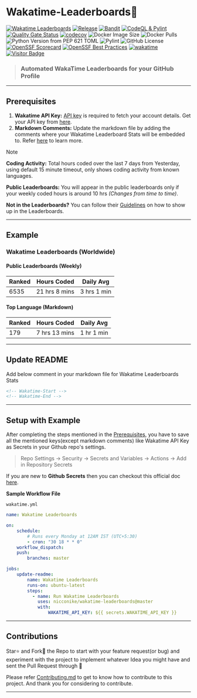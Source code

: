 # Wakatime-Leaderboards📶
[![Wakatime Leaderboards](https://github.com/Nicconike/Wakatime-Leaderboards/actions/workflows/wakatime.yml/badge.svg)](https://github.com/Nicconike/Wakatime-Leaderboards/actions/workflows/wakatime.yml)
[![Release](https://github.com/Nicconike/Wakatime-Leaderboards/actions/workflows/release.yml/badge.svg)](https://github.com/Nicconike/Wakatime-Leaderboards/actions/workflows/release.yml)
[![Bandit](https://github.com/Nicconike/Wakatime-Leaderboards/actions/workflows/bandit.yml/badge.svg)](https://github.com/Nicconike/Wakatime-Leaderboards/actions/workflows/bandit.yml)
[![CodeQL & Pylint](https://github.com/Nicconike/Wakatime-Leaderboards/actions/workflows/codeql.yml/badge.svg)](https://github.com/Nicconike/Wakatime-Leaderboards/actions/workflows/codeql.yml)
[![Quality Gate Status](https://sonarcloud.io/api/project_badges/measure?project=Nicconike_Wakatime-Leaderboards&metric=alert_status)](https://sonarcloud.io/summary/new_code?id=Nicconike_Wakatime-Leaderboards)
[![codecov](https://codecov.io/gh/Nicconike/Wakatime-Leaderboards/graph/badge.svg?token=CX701AOW5Y)](https://codecov.io/gh/Nicconike/Wakatime-Leaderboards)
![Docker Image Size](https://img.shields.io/docker/image-size/nicconike/wakatime-leaderboards?logo=docker&label=Docker%20Image)
![Docker Pulls](https://img.shields.io/docker/pulls/nicconike/wakatime-leaderboards?logo=docker&label=Docker%20Pulls)
![Python Version from PEP 621 TOML](https://img.shields.io/python/required-version-toml?tomlFilePath=https%3A%2F%2Fgithub.com%2FNicconike%2FWakatime-Leaderboards%2Fblob%2Fmaster%2Fpyproject.toml%3Fraw%3Dtrue)
![Pylint](https://img.shields.io/badge/Pylint-9.95-greenyellow?logo=python)
![GitHub License](https://img.shields.io/github/license/nicconike/Wakatime-Leaderboards)
[![OpenSSF Scorecard](https://api.scorecard.dev/projects/github.com/Nicconike/Wakatime-Leaderboards/badge)](https://scorecard.dev/viewer/?uri=github.com/Nicconike/Wakatime-Leaderboards)
[![OpenSSF Best Practices](https://www.bestpractices.dev/projects/10748/badge)](https://www.bestpractices.dev/projects/10748)
[![wakatime](https://wakatime.com/badge/user/018e538b-3f55-4e8e-95fa-6c3225418eed/project/0caf06ca-663f-49f6-a95a-6282a945d92b.svg)](https://wakatime.com/badge/user/018e538b-3f55-4e8e-95fa-6c3225418eed/project/0caf06ca-663f-49f6-a95a-6282a945d92b)
[![Visitor Badge](https://badges.pufler.dev/visits/nicconike/Wakatime-Leaderboards)](https://badges.pufler.dev)

> ### Automated WakaTime Leaderboards for your GitHub Profile

***
## Prerequisites
1. **Wakatime API Key:** <u>API key</u> is required to fetch your account details. Get your API key from [here](https://wakatime.com/api-key).
2. **Markdown Comments:** Update the markdown file by adding the comments where your Wakatime Leaderboard Stats will be embedded to. Refer [here](#Update-Readme) to learn more.

> [!NOTE]
> **Coding Activity:** Total hours coded over the last 7 days from Yesterday, using default 15 minute timeout, only shows coding activity from known languages.
>
> **Public Leaderboards:** You will appear in the public leaderboards only if your weekly coded hours is around 10 hrs *(Changes from time to time)*.
>
> **Not in the Leaderboards?** You can follow their [Guidelines](https://wakatime.com/faq#missing-from-leaderboard) on how to show up in the Leaderboards.

***

## Example
<!-- Wakatime-Start -->
### Wakatime Leaderboards (Worldwide)

#### Public Leaderboards (Weekly)

| Ranked | Hours Coded | Daily Avg |
| ------ | ----------- | --------- |
| 6535 | 21 hrs 8 mins | 3 hrs 1 min |

#### Top Language (Markdown)

| Ranked | Hours Coded | Daily Avg |
| ------ | ----------- | --------- |
| 179 | 7 hrs 13 mins | 1 hr 1 min |


<!-- Wakatime-End -->
***
## Update README
Add below comment in your markdown file for Wakatime Leaderboards Stats
```md
<!-- Wakatime-Start -->
<!-- Wakatime-End -->
```
***
## Setup with Example
After completing the steps mentioned in the [Prerequisites](#Prerequisites), you have to save all the mentioned keys(except markdown comments) like Wakatime API Key as Secrets in your Github repo's settings.

> Repo Settings -> Security -> Secrets and Variables -> Actions -> Add in Repository Secrets

If you are new to **Github Secrets** then you can checkout this official doc [here](https://docs.github.com/en/actions/security-guides/using-secrets-in-github-actions).

**Sample Workflow File**

`wakatime.yml`

```yaml
name: Wakatime Leaderboards

on:
    schedule:
        # Runs every Monday at 12AM IST (UTC+5:30)
        - cron: "30 18 * * 0"
    workflow_dispatch:
    push:
        branches: master

jobs:
    update-readme:
        name: Wakatime Leaderboards
        runs-on: ubuntu-latest
        steps:
          - name: Run Wakatime Leaderboards
            uses: nicconike/wakatime-leaderboards@master
            with:
                WAKATIME_API_KEY: ${{ secrets.WAKATIME_API_KEY }}
```
***
## Contributions

Star⭐ and Fork🍴 the Repo to start with your feature request(or bug) and experiment with the project to implement whatever Idea you might have and sent the Pull Request through 🤙

Please refer [Contributing.md](https://github.com/Nicconike/Wakatime-Leaderboards/blob/master/.github/CONTRIBUTING.md) to get to know how to contribute to this project.
And thank you for considering to contribute.
***
